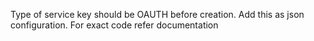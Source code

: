 Type of service key should be OAUTH before creation. Add this as json configuration. For exact code refer documentation
